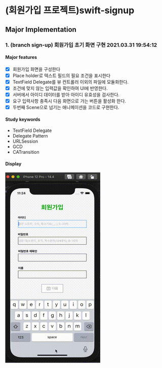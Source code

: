 # (회원가입 프로젝트)swift-signup
## Major Implementation
### 1. (branch sign-up) 회원가입 초기 화면 구현 2021.03.31 19:54:12
#### Major features
- [x] 회원가입 화면을 구성한다 
- [x] Place holder로 텍스트 필드의 필요 조건을 표시한다
- [x] TextField Delegate를 뷰 컨트롤러 이외의 파일에 모듈화한다.
- [x] 조건에 맞지 않는 입력값을 확인하여 UI에 반영한다.
- [x] 서버에서 아이디 데이터를 받아 아이디 유효성을 검사한다.
- [x] 요구 입력사항 충족시 다음 화면으로 가는 버튼을 활성화 한다.
- [x] 두번째 Scene으로 넘기는 애니메이션을 코드로 구현한다.

#### Study keywords
- TextField Delegate
- Delegate Pattern
- URLSession
- GCD
- CATransition

#### Display
<img src="images/sign-up-rec.gif" width="300"> 


